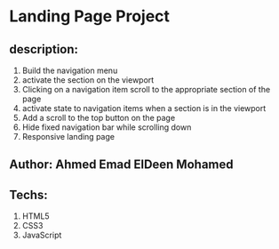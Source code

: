 # Landing Page Project

## description:

1. Build the navigation menu
2. activate the section on the viewport
3. Clicking on a navigation item scroll to the appropriate section of the page
4. activate state to navigation items when a section is in the viewport
5. Add a scroll to the top button on the page
6. Hide fixed navigation bar while scrolling down
7. Responsive landing page

## Author: Ahmed Emad ElDeen Mohamed

## Techs:

1. HTML5
2. CSS3
3. JavaScript



